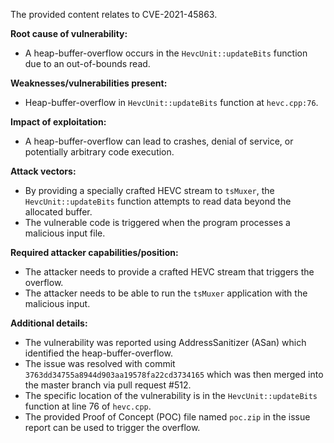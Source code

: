 The provided content relates to CVE-2021-45863.

**Root cause of vulnerability:**
- A heap-buffer-overflow occurs in the `HevcUnit::updateBits` function due to an out-of-bounds read.

**Weaknesses/vulnerabilities present:**
- Heap-buffer-overflow in `HevcUnit::updateBits` function at `hevc.cpp:76`.

**Impact of exploitation:**
- A heap-buffer-overflow can lead to crashes, denial of service, or potentially arbitrary code execution.

**Attack vectors:**
- By providing a specially crafted HEVC stream to `tsMuxer`, the `HevcUnit::updateBits` function attempts to read data beyond the allocated buffer.
- The vulnerable code is triggered when the program processes a malicious input file.

**Required attacker capabilities/position:**
- The attacker needs to provide a crafted HEVC stream that triggers the overflow.
- The attacker needs to be able to run the `tsMuxer` application with the malicious input.

**Additional details:**
- The vulnerability was reported using AddressSanitizer (ASan) which identified the heap-buffer-overflow.
- The issue was resolved with commit `3763dd34755a8944d903aa19578fa22cd3734165` which was then merged into the master branch via pull request #512.
- The specific location of the vulnerability is in the `HevcUnit::updateBits` function at line 76 of `hevc.cpp`.
- The provided Proof of Concept (POC) file named `poc.zip` in the issue report can be used to trigger the overflow.